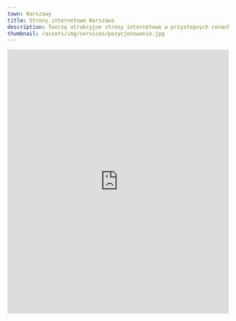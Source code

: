 ```yaml
---
town: Warszawy
title: Strony internetowe Warszawa
description: Tworzę atrakcyjne strony internetowe w przystepnych cenach dla firm z Warszawy. Zadzwoń do mnie +48 788 660 190
thumbnail: /assets/img/services/pozycjonowanie.jpg
---
```


<iframe src="https://www.google.com/maps/embed?pb=!1m18!1m12!1m3!1d156388.46656936622!2d20.896389556143674!3d52.233033477787565!2m3!1f0!2f0!3f0!3m2!1i1024!2i768!4f13.1!3m3!1m2!1s0x471ecc669a869f01%3A0x72f0be2a88ead3fc!2sWarszawa!5e0!3m2!1spl!2spl!4v1682842143678!5m2!1spl!2spl" width="100%" height="600" style="border:0;" allowfullscreen="" loading="lazy" referrerpolicy="no-referrer-when-downgrade"></iframe>
